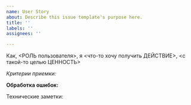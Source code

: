```yaml
---
name: User Story
about: Describe this issue template's purpose here.
title: ''
labels: ''
assignees: ''

---
```


Как, <РОЛЬ пользователя>, я <что-то хочу получить ДЕЙСТВИЕ>, <с такой-то целью ЦЕННОСТЬ>

*Критерии приемки:*

**Обработка ошибок:**

Технические заметки:
